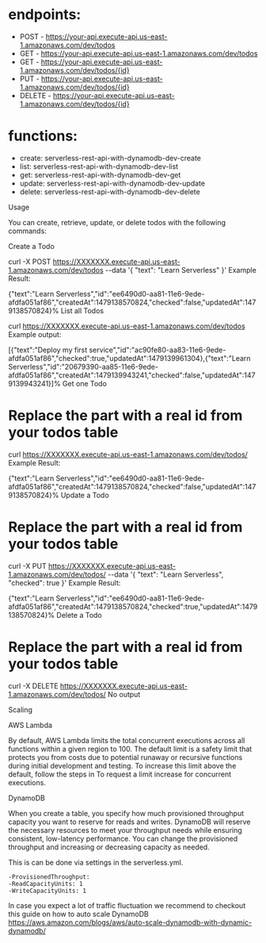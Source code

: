 # endpoints:
 - POST - https://your-api.execute-api.us-east-1.amazonaws.com/dev/todos
 - GET - https://your-api.execute-api.us-east-1.amazonaws.com/dev/todos
 - GET - https://your-api.execute-api.us-east-1.amazonaws.com/dev/todos/{id}
 - PUT - https://your-api.execute-api.us-east-1.amazonaws.com/dev/todos/{id}
 - DELETE - https://your-api.execute-api.us-east-1.amazonaws.com/dev/todos/{id}
# functions:
 - create: serverless-rest-api-with-dynamodb-dev-create
 - list: serverless-rest-api-with-dynamodb-dev-list
 - get: serverless-rest-api-with-dynamodb-dev-get
 - update: serverless-rest-api-with-dynamodb-dev-update
 - delete: serverless-rest-api-with-dynamodb-dev-delete
 
 Usage

You can create, retrieve, update, or delete todos with the following commands:

Create a Todo

curl -X POST https://XXXXXXX.execute-api.us-east-1.amazonaws.com/dev/todos --data '{ "text": "Learn Serverless" }'
Example Result:

{"text":"Learn Serverless","id":"ee6490d0-aa81-11e6-9ede-afdfa051af86","createdAt":1479138570824,"checked":false,"updatedAt":1479138570824}%
List all Todos

curl https://XXXXXXX.execute-api.us-east-1.amazonaws.com/dev/todos
Example output:

[{"text":"Deploy my first service","id":"ac90fe80-aa83-11e6-9ede-afdfa051af86","checked":true,"updatedAt":1479139961304},{"text":"Learn Serverless","id":"20679390-aa85-11e6-9ede-afdfa051af86","createdAt":1479139943241,"checked":false,"updatedAt":1479139943241}]%
Get one Todo

# Replace the <id> part with a real id from your todos table
curl https://XXXXXXX.execute-api.us-east-1.amazonaws.com/dev/todos/<id>
Example Result:

{"text":"Learn Serverless","id":"ee6490d0-aa81-11e6-9ede-afdfa051af86","createdAt":1479138570824,"checked":false,"updatedAt":1479138570824}%
Update a Todo

# Replace the <id> part with a real id from your todos table
curl -X PUT https://XXXXXXX.execute-api.us-east-1.amazonaws.com/dev/todos/<id> --data '{ "text": "Learn Serverless", "checked": true }'
Example Result:

{"text":"Learn Serverless","id":"ee6490d0-aa81-11e6-9ede-afdfa051af86","createdAt":1479138570824,"checked":true,"updatedAt":1479138570824}%
Delete a Todo

# Replace the <id> part with a real id from your todos table
curl -X DELETE https://XXXXXXX.execute-api.us-east-1.amazonaws.com/dev/todos/<id>
No output

Scaling

AWS Lambda

By default, AWS Lambda limits the total concurrent executions across all functions within a given region to 100. The default limit is a safety limit that protects you from costs due to potential runaway or recursive functions during initial development and testing. To increase this limit above the default, follow the steps in To request a limit increase for concurrent executions.

DynamoDB

When you create a table, you specify how much provisioned throughput capacity you want to reserve for reads and writes. DynamoDB will reserve the necessary resources to meet your throughput needs while ensuring consistent, low-latency performance. You can change the provisioned throughput and increasing or decreasing capacity as needed.

This is can be done via settings in the serverless.yml.

    -ProvisionedThroughput:
    -ReadCapacityUnits: 1
    -WriteCapacityUnits: 1
In case you expect a lot of traffic fluctuation we recommend to checkout this guide on how to auto scale DynamoDB https://aws.amazon.com/blogs/aws/auto-scale-dynamodb-with-dynamic-dynamodb/
